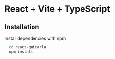 # React + Vite + TypeScript

## Installation
Install dependencies with npm

```bash
  cd react-guitarla
  npm install 
```
    